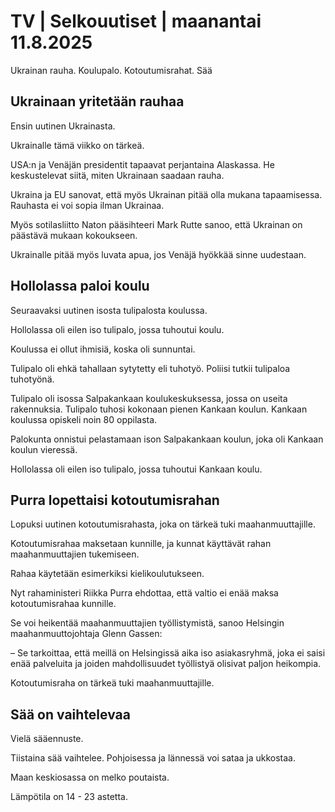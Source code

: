 # TV | Selkouutiset | maanantai 11.8.2025

Ukrainan rauha. Koulupalo. Kotoutumisrahat. Sää

## Ukrainaan yritetään rauhaa

Ensin uutinen Ukrainasta.

Ukrainalle tämä viikko on tärkeä.

USA:n ja Venäjän presidentit tapaavat perjantaina Alaskassa. He keskustelevat siitä, miten Ukrainaan saadaan rauha.

Ukraina ja EU sanovat, että myös Ukrainan pitää olla mukana tapaamisessa. Rauhasta ei voi sopia ilman Ukrainaa.

Myös sotilasliitto Naton pääsihteeri Mark Rutte sanoo, että Ukrainan on päästävä mukaan kokoukseen.

Ukrainalle pitää myös luvata apua, jos Venäjä hyökkää sinne uudestaan.

## Hollolassa paloi koulu

Seuraavaksi uutinen isosta tulipalosta koulussa.

Hollolassa oli eilen iso tulipalo, jossa tuhoutui koulu.

Koulussa ei ollut ihmisiä, koska oli sunnuntai.

Tulipalo oli ehkä tahallaan sytytetty eli tuhotyö. Poliisi tutkii tulipaloa tuhotyönä.

Tulipalo oli isossa Salpakankaan koulukeskuksessa, jossa on useita rakennuksia. Tulipalo tuhosi kokonaan pienen Kankaan koulun. Kankaan koulussa opiskeli noin 80 oppilasta.

Palokunta onnistui pelastamaan ison Salpakankaan koulun, joka oli Kankaan koulun vieressä.

Hollolassa oli eilen iso tulipalo, jossa tuhoutui Kankaan koulu.

## Purra lopettaisi kotoutumisrahan

Lopuksi uutinen kotoutumisrahasta, joka on tärkeä tuki maahanmuuttajille.

Kotoutumisrahaa maksetaan kunnille, ja kunnat käyttävät rahan maahanmuuttajien tukemiseen.

Rahaa käytetään esimerkiksi kielikoulutukseen.

Nyt rahaministeri Riikka Purra ehdottaa, että valtio ei enää maksa kotoutumisrahaa kunnille.

Se voi heikentää maahanmuuttajien työllistymistä, sanoo Helsingin maahanmuuttojohtaja Glenn Gassen:

– Se tarkoittaa, että meillä on Helsingissä aika iso asiakasryhmä, joka ei saisi enää palveluita ja joiden mahdollisuudet työllistyä olisivat paljon heikompia.

Kotoutumisraha on tärkeä tuki maahanmuuttajille.

## Sää on vaihtelevaa

Vielä sääennuste.

Tiistaina sää vaihtelee. Pohjoisessa ja lännessä voi sataa ja ukkostaa.

Maan keskiosassa on melko poutaista.

Lämpötila on 14 - 23 astetta.
